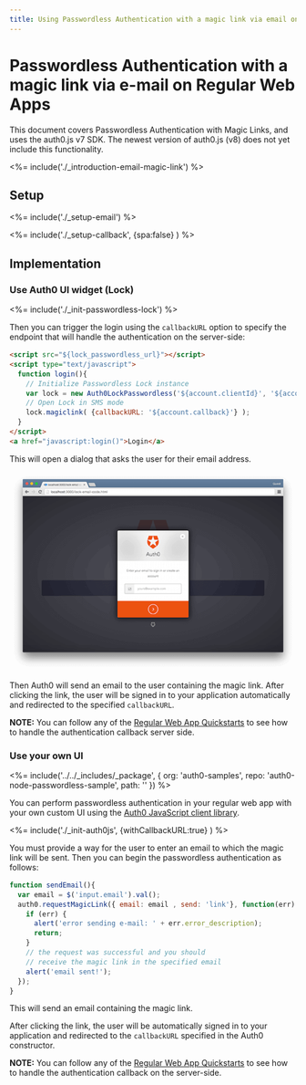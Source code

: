 ```yaml
---
title: Using Passwordless Authentication with a magic link via email on Regular Web Apps
---
```


# Passwordless Authentication with a magic link via e-mail on Regular Web Apps

<div class="alert alert-warning version-alert">
This document covers Passwordless Authentication with Magic Links, and uses the auth0.js v7 SDK. The newest version of auth0.js (v8) does not yet include this functionality.
</div>

<%= include('./_introduction-email-magic-link') %>

## Setup

<%= include('./_setup-email') %>

<%= include('./_setup-callback', {spa:false} ) %>

## Implementation

### Use Auth0 UI widget (Lock)

<%= include('./_init-passwordless-lock') %>

Then you can trigger the login using the `callbackURL` option to specify the endpoint that will handle the authentication on the server-side:

```html
<script src="${lock_passwordless_url}"></script>
<script type="text/javascript">
  function login(){
    // Initialize Passwordless Lock instance
    var lock = new Auth0LockPasswordless('${account.clientId}', '${account.namespace}');
    // Open Lock in SMS mode
    lock.magiclink( {callbackURL: '${account.callback}'} );
  }
</script>
<a href="javascript:login()">Login</a>
```

This will open a dialog that asks the user for their email address.

![](/media/articles/connections/passwordless/passwordless-email-request-web.png)

Then Auth0 will send an email to the user containing the magic link. After clicking the link, the user will be signed in to your application automatically and redirected to the specified `callbackURL`.

**NOTE:** You can follow any of the [Regular Web App Quickstarts](/quickstart/webapp) to see how to handle the authentication callback server side.

### Use your own UI

<%= include('../../_includes/_package', {
  org: 'auth0-samples',
  repo: 'auth0-node-passwordless-sample',
  path: ''
}) %>

You can perform passwordless authentication in your regular web app with your own custom UI using the [Auth0 JavaScript client library](/libraries/auth0js).

<%= include('./_init-auth0js', {withCallbackURL:true} ) %>

You must provide a way for the user to enter an email to which the magic link will be sent. Then you can begin the passwordless authentication as follows:

```js
function sendEmail(){
  var email = $('input.email').val();
  auth0.requestMagicLink({ email: email , send: 'link'}, function(err) {
    if (err) {
      alert('error sending e-mail: ' + err.error_description);
      return;
    }
    // the request was successful and you should
    // receive the magic link in the specified email
    alert('email sent!');
  });
}
```

This will send an email containing the magic link.

After clicking the link, the user will be automatically signed in to your application and redirected to the `callbackURL` specified in the Auth0 constructor.

**NOTE:** You can follow any of the [Regular Web App Quickstarts](/quickstart/webapp) to see how to handle the authentication callback on the server-side.
